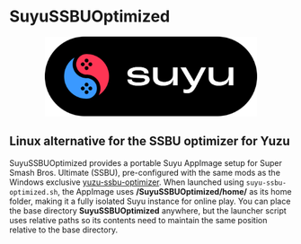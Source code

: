 # SuyuSSBUOptimized

<div align="center">
  <img src="media/suyu-banner.png" alt="Suyu Banner" style="width: 75%;">
</div>

## Linux alternative for the SSBU optimizer for Yuzu
SuyuSSBUOptimized provides a portable Suyu AppImage setup for Super Smash Bros. Ultimate (SSBU), pre-configured with the same mods as the Windows exclusive [yuzu-ssbu-optimizer](https://github.com/saad-script/yuzu-ssbu-optimizer). When launched using `suyu-ssbu-optimized.sh`, the AppImage uses **/SuyuSSBUOptimized/home/** as its home folder, making it a fully isolated Suyu instance for online play. You can place the base directory **SuyuSSBUOptimized** anywhere, but the launcher script uses relative paths so its contents need to maintain the same position relative to the base directory.
